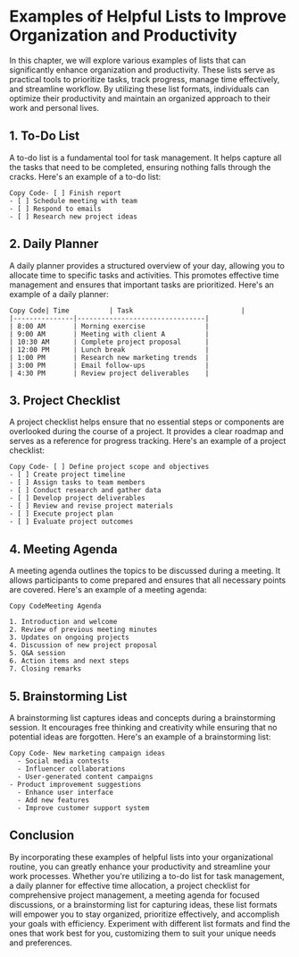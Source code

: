 Examples of Helpful Lists to Improve Organization and Productivity
===========================================================================

In this chapter, we will explore various examples of lists that can significantly enhance organization and productivity. These lists serve as practical tools to prioritize tasks, track progress, manage time effectively, and streamline workflow. By utilizing these list formats, individuals can optimize their productivity and maintain an organized approach to their work and personal lives.

**1. To-Do List**
-----------------

A to-do list is a fundamental tool for task management. It helps capture all the tasks that need to be completed, ensuring nothing falls through the cracks. Here's an example of a to-do list:

    Copy Code- [ ] Finish report
    - [ ] Schedule meeting with team
    - [ ] Respond to emails
    - [ ] Research new project ideas

**2. Daily Planner**
--------------------

A daily planner provides a structured overview of your day, allowing you to allocate time to specific tasks and activities. This promotes effective time management and ensures that important tasks are prioritized. Here's an example of a daily planner:

    Copy Code| Time          | Task                           |
    |---------------|--------------------------------|
    | 8:00 AM       | Morning exercise               |
    | 9:00 AM       | Meeting with client A          |
    | 10:30 AM      | Complete project proposal      |
    | 12:00 PM      | Lunch break                    |
    | 1:00 PM       | Research new marketing trends  |
    | 3:00 PM       | Email follow-ups               |
    | 4:30 PM       | Review project deliverables    |

**3. Project Checklist**
------------------------

A project checklist helps ensure that no essential steps or components are overlooked during the course of a project. It provides a clear roadmap and serves as a reference for progress tracking. Here's an example of a project checklist:

    Copy Code- [ ] Define project scope and objectives
    - [ ] Create project timeline
    - [ ] Assign tasks to team members
    - [ ] Conduct research and gather data
    - [ ] Develop project deliverables
    - [ ] Review and revise project materials
    - [ ] Execute project plan
    - [ ] Evaluate project outcomes

**4. Meeting Agenda**
---------------------

A meeting agenda outlines the topics to be discussed during a meeting. It allows participants to come prepared and ensures that all necessary points are covered. Here's an example of a meeting agenda:

    Copy CodeMeeting Agenda

    1. Introduction and welcome
    2. Review of previous meeting minutes
    3. Updates on ongoing projects
    4. Discussion of new project proposal
    5. Q&A session
    6. Action items and next steps
    7. Closing remarks

**5. Brainstorming List**
-------------------------

A brainstorming list captures ideas and concepts during a brainstorming session. It encourages free thinking and creativity while ensuring that no potential ideas are forgotten. Here's an example of a brainstorming list:

    Copy Code- New marketing campaign ideas
      - Social media contests
      - Influencer collaborations
      - User-generated content campaigns
    - Product improvement suggestions
      - Enhance user interface
      - Add new features
      - Improve customer support system

**Conclusion**
--------------

By incorporating these examples of helpful lists into your organizational routine, you can greatly enhance your productivity and streamline your work processes. Whether you're utilizing a to-do list for task management, a daily planner for effective time allocation, a project checklist for comprehensive project management, a meeting agenda for focused discussions, or a brainstorming list for capturing ideas, these list formats will empower you to stay organized, prioritize effectively, and accomplish your goals with efficiency. Experiment with different list formats and find the ones that work best for you, customizing them to suit your unique needs and preferences.
